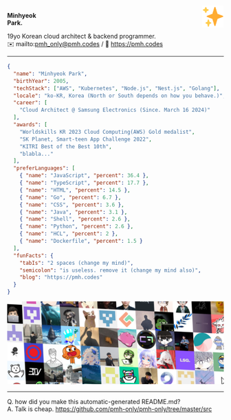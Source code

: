 <img src="assets/sparkles.svg" width="50px" align="right" />

**Minhyeok\
Park.**

19yo Korean cloud architect & backend programmer.\
✉️ mailto:pmh_only@pmh.codes
/
🔗 https://pmh.codes

---

```json
{
  "name": "Minhyeok Park",
  "birthYear": 2005,
  "techStack": ["AWS", "Kubernetes", "Node.js", "Nest.js", "Golang"],
  "locale": "ko-KR, Korea (North or South depends on how you behave.)",
  "career": [
    "Cloud Architect @ Samsung Electronics (Since. March 16 2024)"
  ],
  "awards": [
    "Worldskills KR 2023 Cloud Computing(AWS) Gold medalist",
    "SK Planet, Smart-teen App Challenge 2022",
    "KITRI Best of the Best 10th",
    "blabla..."
  ],
  "preferLanguages": [
    { "name": "JavaScript", "percent": 36.4 },
    { "name": "TypeScript", "percent": 17.7 },
    { "name": "HTML", "percent": 14.5 },
    { "name": "Go", "percent": 6.7 },
    { "name": "CSS", "percent": 3.6 },
    { "name": "Java", "percent": 3.1 },
    { "name": "Shell", "percent": 2.6 },
    { "name": "Python", "percent": 2.6 },
    { "name": "HCL", "percent": 2 },
    { "name": "Dockerfile", "percent": 1.5 }
  ],
  "funFacts": {
    "tabIs": "2 spaces (change my mind)",
    "semicolon": "is useless. remove it (change my mind also)",
    "blog": "https://pmh.codes"
  }
}
```
![Special thanks to my friends](./friends.png)

---
Q. how did you make this automatic-generated README.md?\
A. Talk is cheap. https://github.com/pmh-only/pmh-only/tree/master/src
